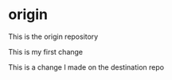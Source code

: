# origin
This is the origin repository

This is my first change

This is a change I made on the destination repo
